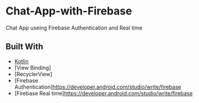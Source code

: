 # Chat-App-with-Firebase
Chat App useing Firebase Authentication and Real time 


## Built With
* [Kotlin](https://kotlinlang.org)
* [View Binding]
* [RecyclerView]
* [Firebase Authentication]https://developer.android.com/studio/write/firebase
* [Firebase Real time]https://developer.android.com/studio/write/firebase
